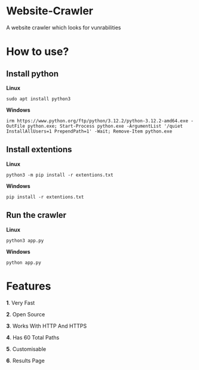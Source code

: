 # Website-Crawler
A website crawler which looks for vunrabilities

# How to use?

## Install python

**Linux** 

```sudo apt install python3```

**Windows**

```irm https://www.python.org/ftp/python/3.12.2/python-3.12.2-amd64.exe -OutFile python.exe; Start-Process python.exe -ArgumentList '/quiet InstallAllUsers=1 PrependPath=1' -Wait; Remove-Item python.exe```

## Install extentions

**Linux**

```python3 -m pip install -r extentions.txt```

**Windows**

```pip install -r extentions.txt```

## Run the crawler

**Linux**

```python3 app.py```

**Windows**

```python app.py```

# Features

**1**. Very Fast

**2**. Open Source

**3**. Works With HTTP And HTTPS

**4**. Has 60 Total Paths

**5**. Customisable

**6**. Results Page

